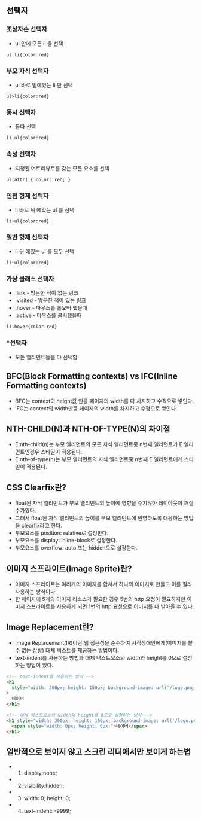 ## 선택자

### 조상자손 선택자

- ul 안에 모든 il 을 선택

```
ul li{color:red}
```

### 부모 자식 선택자

- ul 바로 밑에있는 li 만 선택

```
ul>li{color:red}
```

### 동시 선택자

- 둘다 선택

```
li,ul{color:red}
```

### 속성 선택자

- 지정된 어트리뷰트를 갖는 모든 요소를 선택

```
ul[attr] { color: red; }
```

### 인접 형제 선택자

- li 바로 뒤 에있는 ul 를 선택

```
li+ul{color:red}
```

### 일반 형제 선택자

- li 뒤 에있는 ul 를 모두 선택

```
li~ul{color:red}
```

### 가상 클래스 선택자

- :link - 방문한 적이 없는 링크
- :visited - 방문한 적이 있는 링크
- :hover - 마우스를 롤오버 했을때
- :active - 마우스를 클릭했을때

```
li:hover{color:red}
```

### \*선택자

- 모든 엘리먼트들을 다 선택함

## BFC(Block Formatting contexts) vs IFC(Inline Formatting contexts)

- BFC는 context의 height값 만큼 페이지의 width를 다 차지하고 수직으로 쌓인다.
- IFC는 context의 width만큼 페이지의 width를 차지하고 수평으로 쌓인다.

## NTH-CHILD(N)과 NTH-OF-TYPE(N)의 차이점

- E:nth-child(n)는 부모 엘리먼트의 모든 자식 엘리먼트중 n번째 엘리먼트가 E 엘리먼트인경우 스타일이 적용된다.
- E:nth-of-type(n)는 부모 엘리먼트의 자식 엘리먼트중 n번째 E 엘리먼트에게 스타일이 적용된다.

## CSS Clearfix란?

- float된 자식 엘리먼트가 부모 엘리먼트의 높이에 영향을 주지않아 레이아웃이 깨질수가있다.
- 그래서 float된 자식 엘리먼트의 높이를 부모 엘리먼트에 반영하도록 대응하는 방법을 clearfix라고 한다.
- 부모요소를 position: relative로 설정한다.
- 부모요소를 display: inline-block로 설정한다.
- 부모요소를 overflow: auto 또는 hidden으로 설정한다.

## 이미지 스프라이트(Image Sprite)란?

- 이미지 스프라이트는 여러개의 이미지를 합쳐서 하나의 이미지로 만들고 이를 잘라 사용하는 방식이다.
- 한 페이지에 5개의 이미지 리소스가 필요한 경우 5번의 http 요청이 필요하지만 이미지 스프라이트를 사용하게 되면 1번의 http 요청으로 이미지를 다 받아올 수 있다.

## Image Replacement란?

- Image Replacement(IR)이란 웹 접근성을 준수하여 시각장애인에게(이미지를 볼 수 없는 상황) 대체 텍스트를 제공하는 방법이다.
- text-indent를 사용하는 방법과 대체 텍스트요소의 width와 height를 0으로 설정하는 방법이 있다.

```html
<!-- text-indent를 사용하는 방식 -->
<h1
  style="width: 300px; height: 150px; background-image: url('/logo.png'); text-indent: -9999;"
>
  네이버
</h1>

<!-- 대체 텍스트요소의 width와 height를 0으로 설정하는 방식 -->
<h1 style="width: 300px; height: 150px; background-image: url('/logo.png');">
  <span style="width: 0px; height: 0px;">네이버</span>
</h1>
```

## 일반적으로 보이지 않고 스크린 리더에서만 보이게 하는법

- 1. display:none;
- 2. visibility:hidden;
- 3. width: 0; height: 0;
- 4. text-indent: -9999;
